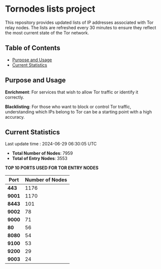 # Tornodes lists project

This repository provides updated lists of IP addresses associated with Tor relay nodes. The lists are refreshed every 30 minutes to ensure they reflect the most current state of the Tor network.

## Table of Contents

- [Purpose and Usage](#purpose-and-usage)
- [Current Statistics](#current-statistics)


## Purpose and Usage

**Enrichment**: For services that wish to allow Tor traffic or identify it correctly.

**Blacklisting**: For those who want to block or control Tor traffic, understanding which IPs belong to Tor can be a starting point with a high accuracy.

## Current Statistics

Last update time : 2024-06-29 06:30:05 UTC

- **Total Number of Nodes**: 7959
- **Total of Entry Nodes**: 3553

**TOP 10 PORTS USED FOR TOR ENTRY NODES**

| **Port** | **Number of Nodes** |
|------|-----------------|
| **443**   | 1176  |
| **9001**   | 1170  |
| **8443**   | 101  |
| **9002**   | 78  |
| **9000**   | 71  |
| **80**   | 56  |
| **8080**   | 54  |
| **9100**   | 53  |
| **9200**   | 29  |
| **9003**   | 24  |

